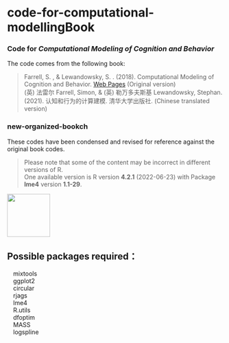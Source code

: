 # code-for-computational-modellingBook
### Code for _Computational Modeling of Cognition and Behavior_
The code comes from the following book:
> Farrell, S. , &  Lewandowsky, S. . (2018). Computational Modeling of Cognition and Behavior.  [Web Pages](https://psy-farrell.github.io/computational-modelling/) (Original version)    
> (英) 法雷尔 Farrell, Simon, & (英) 勒万多夫斯基 Lewandowsky, Stephan. (2021). 认知和行为的计算建模. 清华大学出版社. (Chinese translated version)  

### new-organized-bookch
These codes have been condensed and revised for reference against the original book codes.  
> Please note that some of the content may be incorrect in different versions of R.   
> One available version is R version **4.2.1** (2022-06-23) with Package **lme4** version **1.1-29**.   
<img src="https://andlab-um.com/assets/images/logo/lab-logo.png" width="100" height="100">

## Possible packages required：  
&emsp;mixtools  
&emsp;ggplot2  
&emsp;circular  
&emsp;rjags  
&emsp;lme4    
&emsp;R.utils  
&emsp;dfoptim  
&emsp;MASS  
&emsp;logspline  
